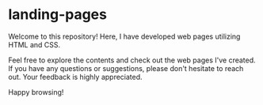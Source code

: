 # landing-pages


Welcome to this repository! Here, I have developed web pages utilizing HTML and CSS.

Feel free to explore the contents and check out the web pages I've created. If you have any questions or suggestions, please don't hesitate to reach out. Your feedback is highly appreciated.

Happy browsing!
